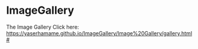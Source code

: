 # ImageGallery
 The Image Gallery
 Click here: https://yaserhamame.github.io/ImageGallery/Image%20Gallery/gallery.html#
